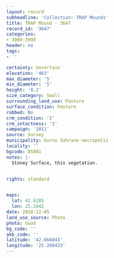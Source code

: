 ```yaml
---
layout: record
subheadline: 'Collection: TRAP Mounds'
title: TRAP Mound - 3647
record_id: '3647'
categories:
- 3000-3999
header: no
tags:
- ''

certainty: Uncertain
elevation: '463'
max_diameter: '5'
min_diameter: '5'
height: '0.2'
size_category: Small
surrounding_land_use: Pasture
surface_condition: Pasture
robbed: No
crm_condition: '2'
crm_intactness: '2'
campaign: '2011'
source: Survey
municipality: Gorno Sahrane necropolis
locality: ''
bgcode: DS001
notes: |-
  Stoney Surface, thin vegetation.


rights: standard


maps:
  lat: 42.6285
  lon: 25.2442
date: 2018-12-05
land_use_source: Photo
photo: Good
bg_code: ''
akb_code: ''
latitude: '42.666043'
longitude: '25.208433'
---
```

